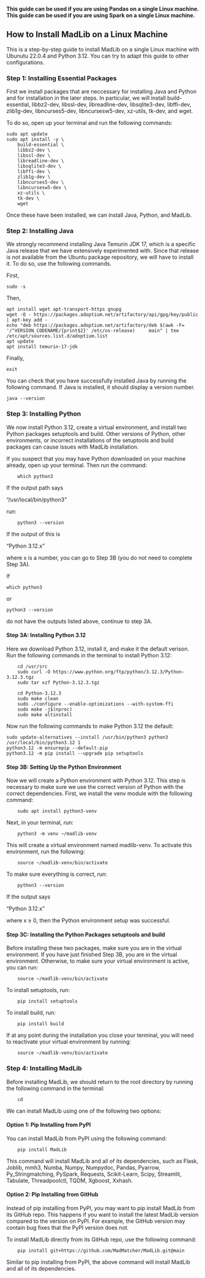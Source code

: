 **This guide can be used if you are using Pandas on a single Linux machine.**
**This guide can be used if you are using Spark on a single Linux machine.**

## How to Install MadLib on a Linux Machine

This is a step-by-step guide to install MadLib on a single Linux machine with Ubunutu 22.0.4 and Python 3.12. You can try to adapt this guide to other configurations.

### Step 1: Installing Essential Packages

First we install packages that are neccessary for installing Java and Python and for installation in the later steps. In particular, we will install build-essential, libbz2-dev, libssl-dev, libreadline-dev, libsqlite3-dev, libffi-dev, zlib1g-dev, libncurses5-dev, libncursesw5-dev, xz-utils, tk-dev, and wget.

To do so, open up your terminal and run the following commands:

```
sudo apt update
sudo apt install -y \
    build-essential \
    libbz2-dev \
    libssl-dev \
    libreadline-dev \
    libsqlite3-dev \
    libffi-dev \
    zlib1g-dev \
    libncurses5-dev \
    libncursesw5-dev \
    xz-utils \
    tk-dev \
    wget
```

Once these have been installed, we can install Java, Python, and MadLib.

### Step 2: Installing Java

We strongly recommend installing Java Temurin JDK 17, which is a specific Java release that we have extensively experimented with. Since that release is not available from the Ubuntu package repository, we will have to install it. To do so, use the following commands.

First,

```
sudo -s
```

Then,

```
apt install wget apt-transport-https gnupg
wget -O - https://packages.adoptium.net/artifactory/api/gpg/key/public | apt-key add -
echo "deb https://packages.adoptium.net/artifactory/deb $(awk -F= '/^VERSION_CODENAME/{print$2}' /etc/os-release)     main" | tee /etc/apt/sources.list.d/adoptium.list
apt update
apt install temurin-17-jdk
```

Finally,

```
exit
```

You can check that you have successfully installed Java by running the following command. If Java is installed, it should display a version number.

```
java --version
```

### Step 3: Installing Python

We now install Python 3.12, create a virtual environment, and install two Python packages setuptools and build. Other versions of Python, other environments, or incorrect installations of the setuptools and build packages can cause issues with MadLib installation.

If you suspect that you may have Python downloaded on your machine already, open up your terminal. Then run the command:

```
    which python3
```

If the output path says

“/usr/local/bin/python3”

run:

```
    python3 --version
```

If the output of this is

“Python 3.12.x”

where x is a number, you can go to Step 3B (you do not need to complete Step 3A).

If
```
which python3
```
or
```
python3 --version
```
do not have the outputs listed above, continue to step 3A. 

#### Step 3A: Installing Python 3.12

Here we download Python 3.12, install it, and make it the default verison.
Run the following commands in the terminal to install Python 3.12:

```
    cd /usr/src
    sudo curl -O https://www.python.org/ftp/python/3.12.3/Python-3.12.3.tgz
    sudo tar xzf Python-3.12.3.tgz
```
```
    cd Python-3.12.3
    sudo make clean
    sudo ./configure --enable-optimizations --with-system-ffi
    sudo make -j$(nproc)
    sudo make altinstall
```
Now run the following commands to make Python 3.12 the default: 
```
sudo update-alternatives --install /usr/bin/python3 python3 /usr/local/bin/python3.12 1
python3.12 -m ensurepip --default-pip
python3.12 -m pip install --upgrade pip setuptools
```

#### Step 3B: Setting Up the Python Environment

Now we will create a Python environment with Python 3.12. This step is necessary to make sure we use the correct version of Python with the correct dependencies. First, we install the venv module with the following command:
```
    sudo apt install python3-venv
```

Next, in your terminal, run:
```
    python3 -m venv ~/madlib-venv
```

This will create a virtual environment named madlib-venv. To activate this environment, run the following:
```
    source ~/madlib-venv/bin/activate
```

To make sure everything is correct, run:
```
    python3 --version
```

If the output says

“Python 3.12.x”

where x ≥ 0, then the Python environment setup was successful.

#### Step 3C: Installing the Python Packages setuptools and build

Before installing these two packages, make sure you are in the virtual environment. If you have just finished Step 3B, you are in the virtual environment. Otherwise, to make sure your virtual environment is active, you can run:

```
    source ~/madlib-venv/bin/activate
```

To install setuptools, run:

```
    pip install setuptools
```

To install build, run:

```
    pip install build
```

If at any point during the installation you close your terminal, you will need to reactivate your virtual environment by running:

```
    source ~/madlib-venv/bin/activate
```

### Step 4: Installing MadLib

Before installing MadLib, we should return to the root directory by running the following command in the terminal:

```
    cd
```

We can install MadLib using one of the following two options: 

#### Option 1: Pip Installing from PyPI

You can install MadLib from PyPI using the following command:

```
    pip install MadLib
```

This command will install MadLib and all of its dependencies, such as Flask, Joblib, mmh3, Numba, Numpy, Numpydoc, Pandas, Pyarrow, Py_Stringmatching, PySpark, Requests, Scikit-Learn, Scipy, Streamlit, Tabulate, Threadpoolctl, TQDM, Xgboost, Xxhash.

#### Option 2: Pip Installing from GitHub

Instead of pip installing from PyPI, you may want to pip install MadLib from its GitHub repo. This happens if you want to install the latest MadLib version compared to the version on PyPI. For example, the GitHub version may contain bug fixes that the PyPI version does not.

To install MadLib directly from its GitHub repo, use the following command:

```
    pip install git+https://github.com/MadMatcher/MadLib.git@main
```

Similar to pip installing from PyPI, the above command will install MadLib and all of its dependencies.
